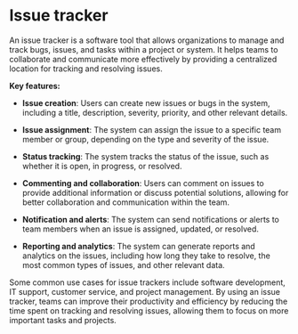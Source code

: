 # Issue tracker

An issue tracker is a software tool that allows organizations to manage and track bugs, issues, and tasks within a project or system. It helps teams to collaborate and communicate more effectively by providing a centralized location for tracking and resolving issues.

**Key features:**

* **Issue creation**: Users can create new issues or bugs in the system, including a title, description, severity, priority, and other relevant details.

* **Issue assignment**: The system can assign the issue to a specific team member or group, depending on the type and severity of the issue.

* **Status tracking**: The system tracks the status of the issue, such as whether it is open, in progress, or resolved.

* **Commenting and collaboration**: Users can comment on issues to provide additional information or discuss potential solutions, allowing for better collaboration and communication within the team.

* **Notification and alerts**: The system can send notifications or alerts to team members when an issue is assigned, updated, or resolved.

* **Reporting and analytics**: The system can generate reports and analytics on the issues, including how long they take to resolve, the most common types of issues, and other relevant data.

Some common use cases for issue trackers include software development, IT support, customer service, and project management. By using an issue tracker, teams can improve their productivity and efficiency by reducing the time spent on tracking and resolving issues, allowing them to focus on more important tasks and projects.